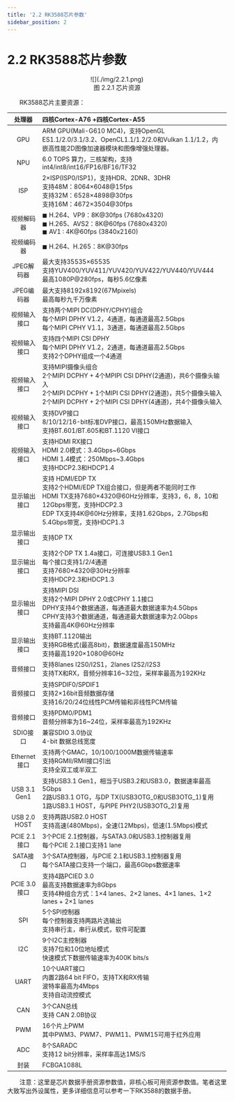 ```yaml
---
title: '2.2 RK3588芯片参数'
sidebar_position: 2
---
```


# 2.2 RK3588芯片参数

<center>
![](./img/2.2.1.png)<br />
图 2.2.1 芯片资源
</center>

&emsp;&emsp;RK3588芯片主要资源：


|    处理器    | 四核Cortex-A76 +四核Cortex-A55                               |
| :----------: | :----------------------------------------------------------- |
|     GPU      | ARM GPU(Mali-G610 MC4)，支持OpenGL ES1.1/2.0/3.1/3.2、OpenCL1.1/1.2/2.0和Vulkan 1.1/1.2，内嵌高性能2D图像加速器模块和图像增强处理器。 |
|     NPU      | 6.0 TOPS 算力，三核架构，支持int4/int8/int16/FP16/BF16/TF32  |
|     ISP      | 2×ISP(ISP0/ISP1)，支持HDR、2DNR、3DHR<br />支持48M：8064×6048@15fps<br />支持32M：6528×4898@30fps<br />支持16M：4672×3504@30fps |
|  视频解码器  | ◼ H.264、VP9：8K@30fps (7680x4320)<br />◼ H.265、AVS2：8K@60fps (7680x4320)<br />◼ AV1 : 4K@60fps (3840x2160) |
|  视频编码器  | ◼ H.264、H.265：8K@30fps                                     |
|  JPEG解码器  | 最大支持35535×65535<br />支持YUV400/YUV411/YUV420/YUV422/YUV440/YUV444<br />最高1080P@280fps，每秒5.6亿像素 |
|  JPEG编码器  | 最大支持8192x8192(67Mpixels)<br />最高每秒九千万像素         |
| 视频输入接口 | 支持两个MIPI DC(DPHY/CPHY)组合<br />每个MIPI DPHY V1.2，4通道，每通道最高2.5Gbps<br />每个MIPI CPHY V1.1，3通道，每通道最高2.5Gbps |
| 视频输入接口 | 支持四个MIPI CSI DPHY<br />每个MIPI DPHY V1.2，2通道，每通道最高2.5Gbps<br />支持2个DPHY组成一个4通道 |
| 视频输入接口 | 支持MIPI摄像头组合<br />2个MIPI DCPHY + 4个MPIPI CSI DPHY(2通道)，共6个摄像头输入<br />2个MIPI DCPHY + 1个MIPI CSI DPHY(2通道)，共5个摄像头输入<br />2个MIPI DCPHY + 2个MIPI CSI DPHY(4通道)，共4个摄像头输入 |
| 视频输入接口 | 支持DVP接口<br />8/10/12/16-bit标准DVP接口，最高150MHz数据输入<br />支持BT.601/BT.605和BT.1120 VI接口 |
| 视频输入接口 | 支持HDMI RX接口<br />HDMI 2.0模式：3.4Gbps~6Gbps<br />HDMI 1.4模式：250Mbps~3.4Gbps<br />支持HDCP2.3和HDCP1.4 |
| 显示输出接口 | 支持 HDMI/EDP TX<br />支持2个HDMI/EDP TX组合接口，但是两者不能同时工作<br />HDMI TX支持7680×4320@60Hz分辨率，支持3，6，8，10和12Gbps带宽，支持HDCP2.3<br />EDP TX支持4K@60Hz分辨率，支持1.62Gbps，2.7Gbps和5.4Gbps带宽，支持HDCP1.3 |
| 显示输出接口 | 支持DP TX                                                    |
| 显示输出接口 | 支持2个DP TX 1.4a接口，可连接USB3.1 Gen1<br />每个接口支持1/2/4通道<br />支持7680×4320@30Hz分辨率<br />支持HDCP2.3和HDCP1.3 |
| 显示输出接口 | 支持MIPI DSI<br />支持2个MIPI DPHY 2.0或CPHY 1.1接口<br />DPHY支持4个数据通道，每通道最大数据速率为4.5Gbps<br />CPHY支持3个数据通道，每通道最大数据速率为2.0Gbps<br />支持最高4K@60Hz分辨率 |
| 显示输出接口 | 支持BT.1120输出<br />支持RGB格式(最高8bit)，数据速度最高150MHz<br />支持最高1920×1080@60Hz |
|   音频接口   | 支持8lanes I2S0/I2S1，2lanes I2S2/I2S3<br />支持TX和RX，音频分辨率16~32位，采样率最高为192KHz |
|   音频接口   | 支持SPDIF0/SPDIF1<br />支持2×16bit音频数据存储<br />支持16/20/24位线性PCM传输和非线性PCM传输 |
|   音频接口   | 支持PDM0/PDM1<br />音频分辨率为16~24位，采样率最高为192KHz   |
|   SDIO接口   | 兼容SDIO 3.0协议<br />4-bit 数据总线宽度                     |
| Ethernet接口 | 支持两个GMAC，10/100/1000M数据传输速率<br />支持RGMII/RMII接口引出<br />支持全双工或半双工 |
| USB 3.1 Gen1 | 支持USB3.1 Gen1，相当于USB3.2和USB3.0，数据速率最高5Gbps<br />2路USB3.1 OTG，与DP TX(USB3OTG_0和USB3OTG_1)复用<br />1路USB3.1 HOST，与PIPE PHY2(USB3OTG_2)复用 |
| USB 2.0 HOST | 支持两路USB2.0 HOST<br />支持高速(480Mbps)，全速(12Mbps)，低速(1.5Mbps)模式 |
| PCIE 2.1接口 | 3个PCIE 2.1控制器，与SATA3.0和USB3.1控制器复用<br />每个PCIE 2.1接口支持1 lane |
|   SATA接口   | 3个SATA控制器，与PCIE 2.1和USB3.1控制器复用<br />每个SATA接口支持一个端口，最高6Gbps数据速率 |
| PCIE 3.0接口 | 支持4路PCIED 3.0<br />最高支持数据速率为8Gbps<br />支持4种组合方式：1×4 lanes、2×2 lanes、4×1 lanes、1×2 lanes + 2×1 lanes |
|     SPI      | 5个SPI控制器<br />每个控制器支持两路片选输出<br />支持串行主，串行从模式，软件可配置 |
|     I2C      | 9个I2C主控制器<br />支持7位和10位地址模式<br />快速模式下数据传输速率为400K bits/s |
|     UART     | 10个UART接口<br />内置2路64 bit FIFO，支持TX和RX传输<br />波特率最高为4Mbps<br />支持自动流控模式 |
|     CAN      | 3个CAN总线<br />支持 CAN 2.0B协议                            |
|     PWM      | 16个片上PWM<br />其中PWM3、PWM7、PWM11、PWM15可用于红外应用  |
|     ADC      | 8个SARADC<br />支持12 bit分辨率，采样率高达1MS/S             |
|     封装     | FCBGA1088L                                                   |


&emsp;&emsp;注意：这里是芯片数据手册资源参数值，非核心板可用资源参数值。笔者这里大致写出外设属性，更多详细信息可以参考一下RK3588的数据手册。






